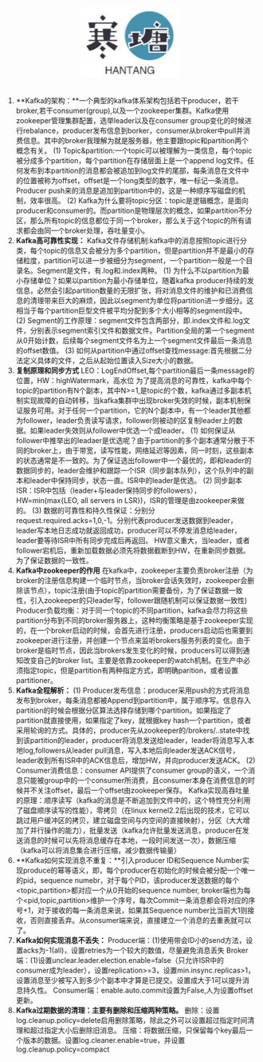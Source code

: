 <br>

<div align="center">
    <img src="logo.jpg" width="200px">
</div>

<br>

1. **Kafka的架构：**一个典型的kafka体系架构包括若干producer，若干broker,若干consumer(group),以及一个zookeeper集群。Kafka使用zookeeper管理集群配置，选举leader以及在consumer group变化的时候进行rebalance，producer发布信息到borker，consumer从broker中pull并消费信息。其中的broker我理解为就是服务器，他主要跟topic和partition两个概念有关。
(1)	Topic&partition:一个topic可以被理解为一类信息，每个topic被分成多个partition，每个partition在存储层面上是一个append log文件。任何发布到本partition的消息都会被追加到log文件的尾部，每条消息在文件中的位置被称为offset，offset是一个long类型的数字，唯一标记一条消息。Producer push来的消息是追加到partition中的，这是一种顺序写磁盘的机制，效率很高。
(2)	Kafka为什么要将topic分区：topic是逻辑概念，是面向producer和consumer的。而partition是物理层次的概念，如果partition不分区，那么所有topic的信息都位于同一个broker，那么关于这个topic的所有请求都会由同一个broker处理，吞吐量变小。
2. **Kafka高可靠性实现：**
Kafka文件存储机制:kafka中的消息按照topic进行分类，每个topic的信息又会被分为多个partition，但是partition并不是最小的存储粒度，partition可以进一步被细分为segment，一个partition一般是一个目录名。Segment是文件，有.log和.index两种。
(1)	为什么不以partition为最小存储单位？如果以partition为最小存储单位，随着kafka producer持续的发信息，必然会引起partition数量的无限扩张，将对消息文件的维护和已消费信息的清理带来巨大的麻烦，因此以segment为单位将partition进一步细分。这相当于每个partition巨型文件被平均分配到多个大小相等的segment段中。
(2)	Segment的工作原理：segment文件包含两部分，即.index文件和.log文件，分别表示segment索引文件和数据文件。Partition全局的第一个segment从0开始计数，后续每个segment文件名为上一个segment文件最后一条消息的offset数值。
(3)	如何从partition中通过offset查找message:首先根据二分法定义具体的文件，之后从起始位置读入Size大小的数据。
3.	**复制原理和同步方式**
LEO：LogEndOffset,每个partition最后一条message的位置，HW：highWatermark，高水位
为了提高消息的可靠性，kafka中每个topic的partition有N个副本，其中N>=1,是topic的个数，kafka通过多副本机制实现故障的自动转移，当kafka集群中出现broker失效的时候，副本机制保证服务可用。对于任何一个partition，它的N个副本中，有一个leader其他都为follower，leader负责读写请求，follower则被动的区复制leader上的数据。如果leader失效则从follower中优选一个成leader。
(1)	如何保证从follower中推举出的leadaer是优选呢？由于partition的多个副本通常分散于不同的broker上，由于带宽，读写性能，网络延迟等因素，同一时刻，这些副本的状态通常是不一致的。为了保证选出follower中一个最优的，即和leader的数据同步的，leader会维护和跟踪一个ISR（同步副本队列），这个队列中的副本和leader中保持同步，状态一直。ISR中的leader是优选。
(2)	同步副本ISR：ISR中包括（leader+与leader保持同步的followers），HW=min(max{LEO, all servers in LSR})，ISR的管理是由zookeeper来做的。
(3)	数据的可靠性和持久性保证：分别分request.required.acks=1,0,-1。分别代表producer发送数据到leader，leader写本地日志成功就返回成功，producer可以不停发消息给leader，leader要等待ISR中所有同步完成后再返回。
HW意义重大，当leader，或者follower宕机后，重新加载数据必须先将数据截断到HW，在重新同步数据。为了保证数据的一致性。
4.	**Kafka中zookeeper的作用**
在kafka中，zookeeper主要负责broker注册（为broker的注册信息构建一个临时节点，当broker会话失效时，zookeeper会删除该节点），topic注册(由于topic的partition需要备份，为了保证数据一致性，引入zookeeper的只leader写，follower跟随机制可以保证数据一致性)
Producer负载均衡：对于同一个topic的不同partition，kafka会尽力将这些partition分布到不同的broker服务器上，这种均衡策略是基于zookeeper实现的，在一个broker启动的时候，会首先进行注册，producers启动后也需要到zookeeper进行注册，并创建一个节点来监听brokers服务列表的变化。由于broker是临时节点，因此当brokers发生变化的时候，producers可以得到通知改变自己的broker list。主要是依靠zookeeper的watch机制。在生产中必须指定topic，但是partition有两种指定方式，即明确parition，或者设置partitioner。
5. **Kafka全程解析：**
(1)	Producer发布信息：producer采用push的方式将消息发布到broker，每条消息都被Append到partition中，属于顺序写。信息存入partition的时候会根据分区算法选择存储到哪个partition。如果指定了partition就直接使用，如果指定了key，就根据key hash一个partition，或者采用轮询的方式。具体的，producer先从zookeeper的/brokers/..state中找到该partition的leader，producer将消息发送给leader，leader将消息写入本地log,followers从leader pull消息，写入本地后向leader发送ACK信号，leader收到所有ISR中的ACK信息后，增加HW，并向producer发送ACK。
(2)	Consumer消费信息：consumer API提供了consumer group的语义，一个消息只能被group中的一个consumer所消费，且consumer本身在消费信息的时候并不关注offset，最后一个offset由zookeeper保存。
Kafka实现高吞吐量的原理：顺序读写（kafka的消息是不断追加到文件中的，这个特性充分利用了磁盘顺序读写的性能），零拷贝（在linux kernel2.2后出现的技术，它可以跳过用户缓冲区的拷贝，建立磁盘空间与内空间的直接映射），分区（大大增加了并行操作的能力），批量发送（kafka允许批量发送消息，producer在发送消息的时候可以先将消息缓存在本地，一段时间发送一次），数据压缩（kafka可以将消息集合进行压缩，减少数据传输量）
6. **Kafka如何实现消息不重复：**引入producer ID和Sequence Number实现produce的幂等语义，即，每个producer在初始化的时候会被分配一个唯一的pid，sequence numebr，对于每个PID，该producer发送数据的每个<topic,partition>都对应一个从0开始的sequence number, broker端也为每个<pid,topic,partition>维护一个序号，每次Commit一条消息都会将对应的序号+1，对于接收的每一条消息来说，如果其Sequence number比当前大1则接收，否则直接丢弃。从consumer端来说，直接建立一个消息的去重表就可以了。
7. **Kafka如何实现消息不丢失：**
Producer端：(1)使用带会ID小的send方法，设置acks为-1(all)，设置retries为一个较大的数值，尽量避免消息丢失
Broker端：(1)设置unclear.leader.election.enable=false（只允许ISR中的consumer成为leader），设置replication>=3，设置min.insync.replicas>1，设置消息至少被写入到多少个副本中才算是已提交。设置成大于1可以提升消息持久性。
Consumer端：enable.auto.commit设置为False,人为设置offset更新。
8. **Kafka过期数据的清理：主要有删除和压缩两种策略。**
	删除：设置log.cleanup.policy=delete启用删除策略，除此之外可以设置超过指定时间清理和超过指定大小后删除旧消息。
	压缩：将数据压缩，只保留每个key最后一个版本的数据。设置log.cleaner.enable=true，并设置log.cleanup.policy=compact

